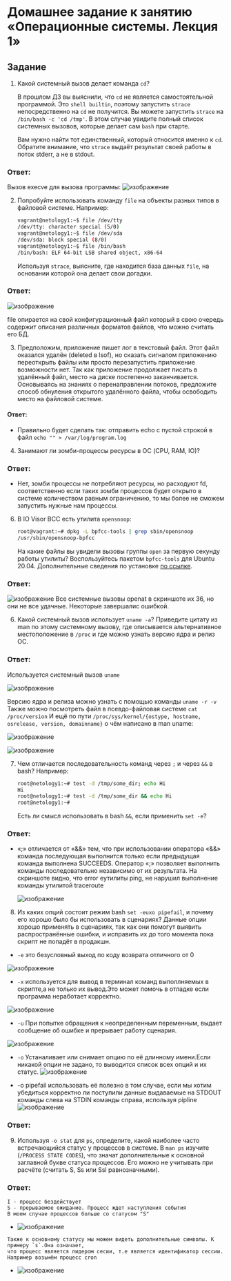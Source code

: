 # Домашнее задание к занятию «Операционные системы. Лекция 1»

## Задание

1. Какой системный вызов делает команда `cd`? 

    В прошлом ДЗ вы выяснили, что `cd` не является самостоятельной  программой. Это `shell builtin`, поэтому запустить `strace` непосредственно на `cd` не получится. Вы можете запустить `strace` на `/bin/bash -c 'cd /tmp'`. В этом случае увидите полный список системных вызовов, которые делает сам `bash` при старте. 

    Вам нужно найти тот единственный, который относится именно к `cd`. Обратите внимание, что `strace` выдаёт результат своей работы в поток stderr, а не в stdout.
### Ответ:
Вызов execve для вызова программы:
![изображение](https://user-images.githubusercontent.com/123881243/225577128-191bc250-b702-4670-8853-ae6b41b58d96.png)

2. Попробуйте использовать команду `file` на объекты разных типов в файловой системе. Например:

    ```bash
    vagrant@netology1:~$ file /dev/tty
    /dev/tty: character special (5/0)
    vagrant@netology1:~$ file /dev/sda
    /dev/sda: block special (8/0)
    vagrant@netology1:~$ file /bin/bash
    /bin/bash: ELF 64-bit LSB shared object, x86-64
    ```
    
    Используя `strace`, выясните, где находится база данных `file`, на основании которой она делает свои догадки.

### Ответ:
![изображение](https://user-images.githubusercontent.com/123881243/225595634-eaf7b22b-3680-449d-a3cb-8cdac1d83f61.png)

file опирается на свой конфигурационный файл который в свою очередь содержит описания различных форматов файлов, что можно считать его БД.

3. Предположим, приложение пишет лог в текстовый файл. Этот файл оказался удалён (deleted в lsof), но сказать сигналом приложению переоткрыть файлы или просто перезапустить приложение возможности нет. Так как приложение продолжает писать в удалённый файл, место на диске постепенно заканчивается. Основываясь на знаниях о перенаправлении потоков, предложите способ обнуления открытого удалённого файла, чтобы освободить место на файловой системе.

#### Ответ: 
* Правильно будет сделать так: отправить echo с пустой строкой в файл `echo "" > /var/log/program.log`

4. Занимают ли зомби-процессы ресурсы в ОС (CPU, RAM, IO)?
### Ответ:
*  Нет, зомби процессы не потребляют ресурсы, но расходуют fd, соответственно если таких зомби процессов будет открыто в системе количеством равным ограничению, то мы более не сможем запустить нужные нам процессы.
6. В IO Visor BCC есть утилита `opensnoop`:

    ```bash
    root@vagrant:~# dpkg -L bpfcc-tools | grep sbin/opensnoop
    /usr/sbin/opensnoop-bpfcc
    ```
    
    На какие файлы вы увидели вызовы группы `open` за первую секунду работы утилиты? Воспользуйтесь пакетом `bpfcc-tools` для Ubuntu 20.04. Дополнительные сведения по установке [по ссылке](https://github.com/iovisor/bcc/blob/master/INSTALL.md).
 ### Ответ:
 ![изображение](https://user-images.githubusercontent.com/123881243/225645312-9611adb2-a1f2-4ae2-b2c3-4166f8f0d0dd.png)
Все системные вызовы openat в скриншоте их 36, но они не все удачные. Некоторые завершалис ошибкой.

6. Какой системный вызов использует `uname -a`? Приведите цитату из man по этому системному вызову, где описывается альтернативное местоположение в `/proc` и где можно узнать версию ядра и релиз ОС.
### Ответ:
Используется системный вызов `uname`

![изображение](https://user-images.githubusercontent.com/123881243/225684422-b6ee05ab-da0b-4255-b38d-b4af13fc4887.png)

Версию ядра и релиза можно узнать с помощью команды `uname -r -v`
Также можно посмотреть файл в псевдо-файловая системe `cat /proc/version`
И ещё по пути `/proc/sys/kernel/{ostype, hostname, osrelease, version, domainname}` о чём написано в man uname:

![изображение](https://user-images.githubusercontent.com/123881243/225896404-9ba17bf0-2d0f-4bd6-bb6d-b24833d91cb6.png)


![изображение](https://user-images.githubusercontent.com/123881243/225657218-06a53835-dbc4-4a61-a733-cc3767d0c804.png)


7. Чем отличается последовательность команд через `;` и через `&&` в bash? Например:

    ```bash
    root@netology1:~# test -d /tmp/some_dir; echo Hi
    Hi
    root@netology1:~# test -d /tmp/some_dir && echo Hi
    root@netology1:~#
    ```
    
    Есть ли смысл использовать в bash `&&`, если применить `set -e`?
### Ответ:
*   «;» отличается от «&&» тем, что при использовании оператора «&&» команда последующая выполнится только если предыдущая команда выполнена SUCCEEDS. Оператор «;» позволяет выполнить команды последовательно независимо от их результата.
На скриншоте видно, что error eутилиты ping, не нарушил выполнение команды утилитой traceroute

    ![изображение](https://user-images.githubusercontent.com/123881243/225900674-81fe5e25-991c-478f-bcc3-4509284cc4a1.png)

8. Из каких опций состоит режим bash `set -euxo pipefail`, и почему его хорошо было бы использовать в сценариях?
Данные опции хорошо применять в сценариях, так как они помогут выявить распространённые ошибки, и исправить их до того момента пока скрипт не попадёт в продакшн. 
* `-e` это безусловный выход по коду возврата отличного от 0

![изображение](https://user-images.githubusercontent.com/123881243/225993974-154462e3-a3dd-4507-a8b2-b0d99fbfa2af.png)

* `-x` используется для вывод в терминал команд выполлняемых в скрипте,a не только их вывод.Это может помочь в отладке если программа неработает корректно.

![изображение](https://user-images.githubusercontent.com/123881243/225994540-80c7ef32-50a1-4da1-af5f-42f2a56ff9b3.png)

* `-u` При попытке обращения к неопределенным переменным, выдает сообщение об ошибке и прерывает работу сценария.

![изображение](https://user-images.githubusercontent.com/123881243/225987568-b6b8a794-296f-4ef9-94d3-a2e4e8fc51c5.png)

* `-o` Устаналивает или снимает опцию по её длинному имени.Если никакой опции не задано, то выводится список всех опций и их статус.
![изображение](https://user-images.githubusercontent.com/123881243/225996082-dbefe189-3b01-4be2-94b0-6e4bf8a58845.png)
 
* -o pipefail использовать её полезно в том случае, если мы хотим убедиться корректно ли поступили данные выдаваемые на STDOUT команды слева на STDIN команды справа, используя pipline 
![изображение](https://user-images.githubusercontent.com/123881243/226000138-c95bb66c-eb5d-4595-b0db-d24dbd6b8f12.png)

### Ответ:

9. Используя `-o stat` для `ps`, определите, какой наиболее часто встречающийся статус у процессов в системе. В `man ps` изучите (`/PROCESS STATE CODES`), что значат дополнительные к основной заглавной букве статуса процессов. Его можно не учитывать при расчёте (считать S, Ss или Ssl равнозначными).
### Ответ:
```
I - процесс бездействует
S - прерываемое ожидание. Процесс ждет наступления события
В моем случае процессов больше со статусом "S"
```
* ![изображение](https://user-images.githubusercontent.com/123881243/226026884-5a31bc5f-73c2-45c5-8734-ddcdfcbdb8e8.png)

```
Также к основному статусу мы можем видеть дополнительные символы. К примеру `s`.Она означает, 
что процесс является лидером сесии, т.е является идентификатор сессии.
Например возьмём процесс cron
```
* ![изображение](https://user-images.githubusercontent.com/123881243/226024761-e19e759c-122a-4b6f-a322-8117d6215501.png)

